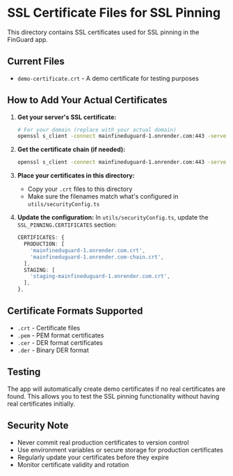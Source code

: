 # SSL Certificate Files for SSL Pinning

This directory contains SSL certificates used for SSL pinning in the FinGuard app.

## Current Files

- `demo-certificate.crt` - A demo certificate for testing purposes

## How to Add Your Actual Certificates

1. **Get your server's SSL certificate:**
   ```bash
   # For your domain (replace with your actual domain)
   openssl s_client -connect mainfineduguard-1.onrender.com:443 -servername mainfineduguard-1.onrender.com < /dev/null | openssl x509 -outform PEM > mainfineduguard-1.onrender.com.crt
   ```

2. **Get the certificate chain (if needed):**
   ```bash
   openssl s_client -connect mainfineduguard-1.onrender.com:443 -servername mainfineduguard-1.onrender.com -showcerts < /dev/null | openssl x509 -outform PEM > mainfineduguard-1.onrender.com-chain.crt
   ```

3. **Place your certificates in this directory:**
   - Copy your `.crt` files to this directory
   - Make sure the filenames match what's configured in `utils/securityConfig.ts`

4. **Update the configuration:**
   In `utils/securityConfig.ts`, update the `SSL_PINNING.CERTIFICATES` section:
   ```typescript
   CERTIFICATES: {
     PRODUCTION: [
       'mainfineduguard-1.onrender.com.crt',
       'mainfineduguard-1.onrender.com-chain.crt',
     ],
     STAGING: [
       'staging-mainfineduguard-1.onrender.com.crt',
     ],
   },
   ```

## Certificate Formats Supported

- `.crt` - Certificate files
- `.pem` - PEM format certificates
- `.cer` - DER format certificates
- `.der` - Binary DER format

## Testing

The app will automatically create demo certificates if no real certificates are found. This allows you to test the SSL pinning functionality without having real certificates initially.

## Security Note

- Never commit real production certificates to version control
- Use environment variables or secure storage for production certificates
- Regularly update your certificates before they expire
- Monitor certificate validity and rotation